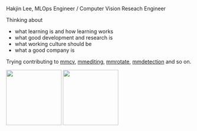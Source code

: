 Hakjin Lee, MLOps Engineer / Computer Vision Reseach Engineer

Thinking about
* what learning is and how learning works
* what good development and research is
* what working culture should be
* what a good company is

Trying contributing to [mmcv](https://github.com/open-mmlab/mmcv), [mmediting](https://github.com/open-mmlab/mmediting), [mmrotate](https://github.com/open-mmlab/mmrotate), [mmdetection](https://github.com/open-mmlab/mmdetection) and so on.

<img src="https://github-readme-stats.vercel.app/api?username=nijkah&show_icons=true&theme=tokyonight&layout=compact" height="150"> <img src="https://github-readme-stats.vercel.app/api/top-langs/?username=nijkah&theme=tokyonight&layout=compact" height="150">



<!--
**nijkah/nijkah** is a ✨ _special_ ✨ repository because its `README.md` (this file) appears on your GitHub profile.

Here are some ideas to get you started:

- 🔭 I’m currently working on ...
- 🌱 I’m currently learning ...
- 👯 I’m looking to collaborate on ...
- 🤔 I’m looking for help with ...
- 💬 Ask me about ...
- 📫 How to reach me: ...
- 😄 Pronouns: ...
- ⚡ Fun fact: ...
-->

